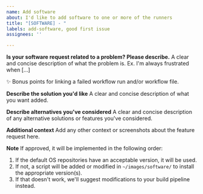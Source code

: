 ```yaml
---
name: Add software
about: I'd like to add software to one or more of the runners
title: "[SOFTWARE] - "
labels: add-software, good first issue
assignees: ''

---
```


**Is your software request related to a problem? Please describe.**
A clear and concise description of what the problem is. Ex. I'm always frustrated when [...]

✨ Bonus points for linking a failed workflow run and/or workflow file.

**Describe the solution you'd like**
A clear and concise description of what you want added.

**Describe alternatives you've considered**
A clear and concise description of any alternative solutions or features you've considered.

**Additional context**
Add any other context or screenshots about the feature request here.

**Note**
If approved, it will be implemented in the following order:

1. If the default OS repositories have an acceptable version, it will be used.
1. If not, a script will be added or modified in `~/images/software/` to install the appropriate version(s).
1. If that doesn't work, we'll suggest modifications to your build pipeline instead.
